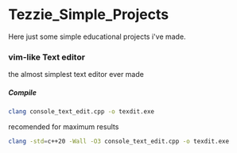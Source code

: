 # Tezzie_Simple_Projects
Here just some simple educational projects i've made.
### vim-like Text editor
the almost simplest text editor ever made

##### Compile
```bash
clang console_text_edit.cpp -o texdit.exe
```
recomended for maximum results
```bash
clang -std=c++20 -Wall -O3 console_text_edit.cpp -o texdit.exe
```
